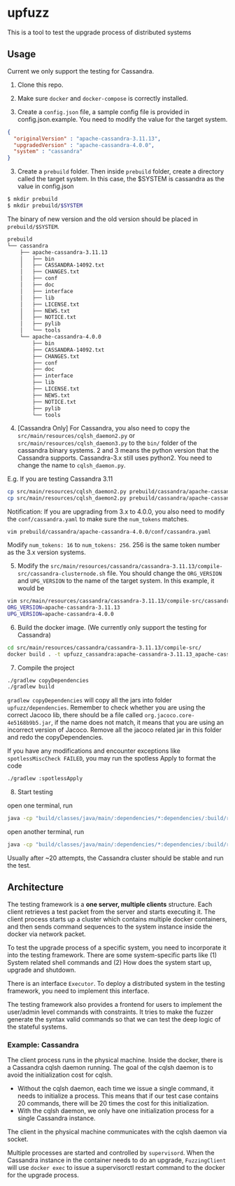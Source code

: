 # upfuzz

This is a tool to test the upgrade process of distributed systems

## Usage

Current we only support the testing for Cassandra.

1. Clone this repo.

2. Make sure `docker` and `docker-compose` is correctly installed.

2. Create a `config.json` file, a sample config file is provided in config.json.example. You need to modify the value for the target system.

```json
{
  "originalVersion" : "apache-cassandra-3.11.13",
  "upgradedVersion" : "apache-cassandra-4.0.0",
  "system" : "cassandra"
}

```

3. Create a `prebuild` folder. Then inside `prebuild` folder, create a directory called the target system. In this case, the $SYSTEM is cassandra as the value in config.json

```bash
$ mkdir prebuild
$ mkdir prebuild/$SYSTEM
```

The binary of new version and the old version should be placed in `prebuild/$SYSTEM`.

```bash
prebuild
└── cassandra
    ├── apache-cassandra-3.11.13
    │   ├── bin
    │   ├── CASSANDRA-14092.txt
    │   ├── CHANGES.txt
    │   ├── conf
    │   ├── doc
    │   ├── interface
    │   ├── lib
    │   ├── LICENSE.txt
    │   ├── NEWS.txt
    │   ├── NOTICE.txt
    │   ├── pylib
    │   └── tools
    └── apache-cassandra-4.0.0
        ├── bin
        ├── CASSANDRA-14092.txt
        ├── CHANGES.txt
        ├── conf
        ├── doc
        ├── interface
        ├── lib
        ├── LICENSE.txt
        ├── NEWS.txt
        ├── NOTICE.txt
        ├── pylib
        └── tools
```

4. [Cassandra Only] For Cassandra, you also need to copy the `src/main/resources/cqlsh_daemon2.py` or `src/main/resources/cqlsh_daemon3.py` to the `bin/` folder of the cassandra binary systems. 2 and 3 means the python version that the Cassandra supports. Cassandra-3.x still uses python2. You need to change the name to `cqlsh_daemon.py`.

E.g. If you are testing Cassandra 3.11
```bash
cp src/main/resources/cqlsh_daemon2.py prebuild/cassandra/apache-cassandra-3.11.13/bin/cqlsh_daemon.py
cp src/main/resources/cqlsh_daemon2.py prebuild/cassandra/apache-cassandra-4.0.0/bin/cqlsh_daemon.py
```

Notification: If you are upgrading from 3.x to 4.0.0, you also need to modify the `conf/cassandra.yaml` to make sure the `num_tokens` matches.
```
vim prebuild/cassandra/apache-cassandra-4.0.0/conf/cassandra.yaml
```
Modify `num_tokens: 16` to `num_tokens: 256`. 256 is the same token number as the 3.x version systems.

5. Modify the `src/main/resources/cassandra/cassandra-3.11.13/compile-src/cassandra-clusternode.sh` file. You should change the `ORG_VERSION` and `UPG_VERSION` to the name of the target system. In this example, it would be
```bash
vim src/main/resources/cassandra/cassandra-3.11.13/compile-src/cassandra-clusternode.sh
ORG_VERSION=apache-cassandra-3.11.13
UPG_VERSION=apache-cassandra-4.0.0
```

6. Build the docker image. (We currently only support the testing for Cassandra)
```bash
cd src/main/resources/cassandra/cassandra-3.11.13/compile-src/
docker build . -t upfuzz_cassandra:apache-cassandra-3.11.13_apache-cassandra-4.0.0
```

7. Compile the project
```bash
./gradlew copyDependencies
./gradlew build
```

`gradlew copyDependencies` will copy all the jars into folder `upfuzz/dependencies`. Remember to check whether you are using the correct Jacoco lib, there should be a file called `org.jacoco.core-4e5168b9b5.jar`, if the name does not match, it means that you are using an incorrect version of Jacoco. Remove all the jacoco related jar in this folder and redo the copyDependencies.

If you have any modifications and encounter exceptions like `spotlessMiscCheck FAILED`, you may run the spotless Apply to format the code

```bash
./gradlew :spotlessApply
```

8. Start testing

open one terminal, run
```bash
java -cp "build/classes/java/main/:dependencies/*:dependencies/:build/resources/main" org/zlab/upfuzz/fuzzingengine/Main -class server -config ./config.json
```
open another terminal, run
```bash
java -cp "build/classes/java/main/:dependencies/*:dependencies/:build/resources/main" org/zlab/upfuzz/fuzzingengine/Main -class client -config ./config.json
```

Usually after ~20 attempts, the Cassandra cluster should be stable and run the test.


## Architecture

The testing framework is a  **one server, multiple clients** structure. Each client retrieves a test packet from the server and starts executing it. The client process starts up a cluster which contains multiple docker containers, and then sends command sequences to the system instance inside the docker via network packet.

To test the upgrade process of a specific system, you need to incorporate it into the testing framework. There are some system-specific parts like (1) System related shell commands and (2) How does the system start up, upgrade and shutdown.

There is an interface `Executor`. To deploy a distributed system in the testing framework, you need to implement this interface.

The testing framework also provides a frontend for users to implement the user/admin level commands with constraints. It tries to make the fuzzer generate the syntax valid commands so that we can test the deep logic of the stateful systems.


### Example: Cassandra

The client process runs in the physical machine. Inside the docker, there is a Cassandra cqlsh daemon running. The goal of the cqlsh daemon is to avoid the initialization cost for cqlsh.
* Without the cqlsh daemon, each time we issue a single command, it needs to initialize a process. This means that if our test case contains 20 commands, there will be 20 times the cost for this initialization.
* With the cqlsh daemon, we only have one initialization process for a single Cassandra instance.

The client in the physical machine communicates with the cqlsh daemon via socket.

Multiple processes are started and controlled by `supervisord`. When the Cassandra instance in the container needs to do an upgrade, `FuzzingClient` will use `docker exec` to issue a supervisorctl restart command to the docker for the upgrade process.
